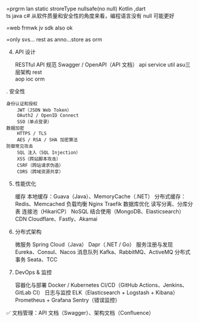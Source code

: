 
=prgrm lan
static stroreType  nullsafe(no null)
Kotlin ,dart  
ts java c#
从软件质量和安全性的角度来看，编程语言没有 null 可能更好

=web frmwk
jv sdk also ok

=only svs...  rest as anno...store as orm


4. API 设计

   RESTful API 规范
   Swagger / OpenAPI（API 文档）
api service util asu三层架构
rest  
aop
ioc
orm



. 安全性

    身份认证和授权
        JWT（JSON Web Token）
        OAuth2 / OpenID Connect
        SSO（单点登录）
    数据加密
        HTTPS / TLS
        AES / RSA / SHA 加密算法
    防御常见攻击
        SQL 注入（SQL Injection）
        XSS（跨站脚本攻击）
        CSRF（跨站请求伪造）
        CORS（跨域资源共享）


5. 性能优化

   缓存
   本地缓存：Guava（Java）、MemoryCache（.NET）
   分布式缓存：Redis、Memcached
   负载均衡
   Nginx
   Traefik
   数据库优化
   读写分离、分库分表
   连接池（HikariCP）
   NoSQL 结合使用（MongoDB、Elasticsearch）
   CDN
   Cloudflare、Fastly、Akamai


6. 分布式架构

   微服务
   Spring Cloud（Java）
   Dapr（.NET / Go）
   服务注册与发现
   Eureka、Consul、Nacos
   消息队列
   Kafka、RabbitMQ、ActiveMQ
   分布式事务
   Seata、TCC

7. DevOps & 监控

   容器化与部署
   Docker / Kubernetes
   CI/CD（GitHub Actions、Jenkins、GitLab CI）
   日志与监控
   ELK（Elasticsearch + Logstash + Kibana）
   Prometheus + Grafana
   Sentry（错误监控）

✅ 文档管理：API 文档（Swagger）、架构文档（Confluence）